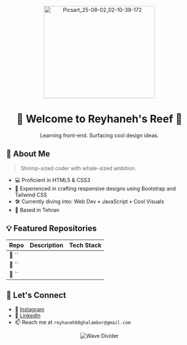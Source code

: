 <p align="center">
  <img width="300" height="250" alt="Picsart_25-08-02_02-10-38-172" src="https://github.com/user-attachments/assets/aacda5fa-87a0-47c8-9c4c-a65a352688c6" />
</p>


<h1 align="center">🦐 Welcome to Reyhaneh's Reef 🦐</h1>
<p align="center">Learning front-end. Surfacing cool design ideas.</p>

## 🌊 About Me

> Shrimp-sized coder with whale-sized ambition. <br>

- 💻 Proficient in HTML5 & CSS3
- 📱 Experienced in crafting responsive designs using Bootstrap and Tailwind CSS
- 🛠️ Currently diving into: Web Dev • JavaScript  • Cool Visuals
- 📍 Based in Tehran
  
## 💡 Featured Repositories

| Repo | Description | Tech Stack |
|------|-------------|------------|
| 🧂 `` |  |  |
| 🐠 `` |  |  |
| 🦐 `` |  |  |

## 🐾 Let's Connect

- 🐤 [Instagram](https://www.instagram.com/reyhaneh.alt/)
- 🌿 [LinkedIn](https://www.linkedin.com/in/reyhaneh-ghalambor-76a889368)
- 📫 Reach me at `reyhaneh80ghalambor@gmail.com`

<!-- Another divider -->
<p align="center">
  <img src="https://raw.githubusercontent.com/andreasbm/readme/master/assets/waves/wave5.svg" alt="Wave Divider">
</p>
